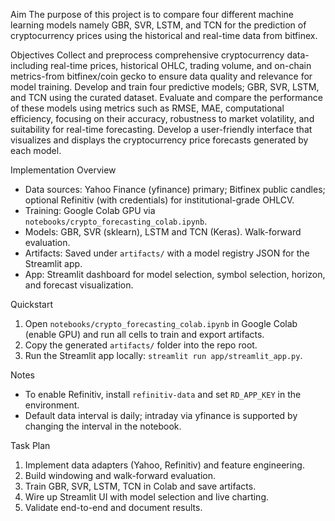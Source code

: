 Aim
The purpose of this project is to compare four different machine learning models namely GBR, SVR, LSTM, and TCN for the prediction of cryptocurrency prices using the historical and real-time data from bitfinex.

Objectives
Collect and preprocess comprehensive cryptocurrency data-including real-time prices, historical OHLC, trading volume, and on-chain metrics-from bitfinex/coin gecko to ensure data quality and relevance for model training.
Develop and train four predictive models; GBR, SVR, LSTM, and TCN using the curated dataset.
Evaluate and compare the performance of these models using metrics such as RMSE, MAE, computational efficiency, focusing on their accuracy, robustness to market volatility, and suitability for real-time forecasting.
Develop a user-friendly interface that visualizes and displays the cryptocurrency price forecasts generated by each model.
 
 Implementation Overview
 - Data sources: Yahoo Finance (yfinance) primary; Bitfinex public candles; optional Refinitiv (with credentials) for institutional-grade OHLCV.
 - Training: Google Colab GPU via `notebooks/crypto_forecasting_colab.ipynb`.
 - Models: GBR, SVR (sklearn), LSTM and TCN (Keras). Walk-forward evaluation.
 - Artifacts: Saved under `artifacts/` with a model registry JSON for the Streamlit app.
 - App: Streamlit dashboard for model selection, symbol selection, horizon, and forecast visualization.
 
 Quickstart
 1. Open `notebooks/crypto_forecasting_colab.ipynb` in Google Colab (enable GPU) and run all cells to train and export artifacts.
 2. Copy the generated `artifacts/` folder into the repo root.
 3. Run the Streamlit app locally: `streamlit run app/streamlit_app.py`.
 
 Notes
 - To enable Refinitiv, install `refinitiv-data` and set `RD_APP_KEY` in the environment.
 - Default data interval is daily; intraday via yfinance is supported by changing the interval in the notebook.
 
 Task Plan
 1. Implement data adapters (Yahoo, Refinitiv) and feature engineering.
 2. Build windowing and walk-forward evaluation.
 3. Train GBR, SVR, LSTM, TCN in Colab and save artifacts.
 4. Wire up Streamlit UI with model selection and live charting.
 5. Validate end-to-end and document results.
